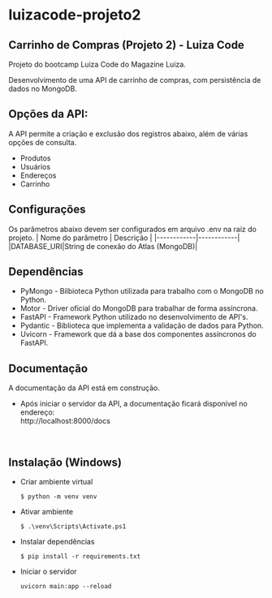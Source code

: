 # luizacode-projeto2
## Carrinho de Compras (Projeto 2) - Luiza Code
Projeto do bootcamp Luiza Code do Magazine Luiza.

Desenvolvimento de uma API de carrinho de compras, com persistência de dados no MongoDB.

## Opções da API:
A API permite a criação e exclusão dos registros abaixo, além de várias opções de consulta.
* Produtos
* Usuários
* Endereços
* Carrinho

## Configurações
Os parâmetros abaixo devem ser configurados em arquivo .env na raiz do projeto.
| Nome do parâmetro | Descrição |
|------------|------------|
|DATABASE_URI|String de conexão do Atlas (MongoDB)|

## Dependências
* PyMongo - Bilbioteca Python utilizada para trabalho com o MongoDB no Python.
* Motor - Driver oficial do MongoDB para trabalhar de forma assíncrona.
* FastAPI - Framework Python utilizado no desenvolvimento de API's.
* Pydantic - Biblioteca que implementa a validação de dados para Python.
* Uvicorn - Framework que dá a base dos componentes assíncronos do FastAPI.

## Documentação
A documentação da API está em construção.</br>
* Após iniciar o servidor da API, a documentação ficará disponível no endereço:</br>
http://localhost:8000/docs
</br>

## Instalação (Windows)
* Criar ambiente virtual
    ```
    $ python -m venv venv
    ```
* Ativar ambiente

    ```
    $ .\venv\Scripts\Activate.ps1
    ```
* Instalar dependências
     ```
     $ pip install -r requirements.txt
     ```
* Iniciar o servidor
    ```
    uvicorn main:app --reload
    ```